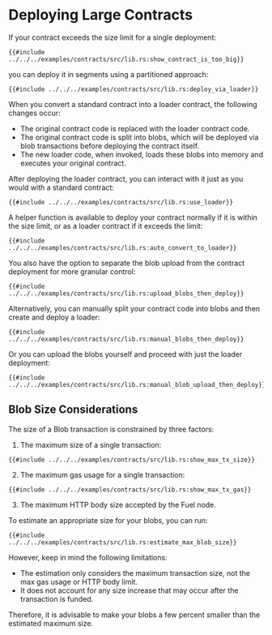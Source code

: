 # Deploying Large Contracts

If your contract exceeds the size limit for a single deployment:

```rust,ignore
{{#include ../../../examples/contracts/src/lib.rs:show_contract_is_too_big}}
```

you can deploy it in segments using a partitioned approach:

```rust,ignore
{{#include ../../../examples/contracts/src/lib.rs:deploy_via_loader}}
```

When you convert a standard contract into a loader contract, the following changes occur:

* The original contract code is replaced with the loader contract code.
* The original contract code is split into blobs, which will be deployed via blob transactions before deploying the contract itself.
* The new loader code, when invoked, loads these blobs into memory and executes your original contract.

After deploying the loader contract, you can interact with it just as you would with a standard contract:

```rust,ignore
{{#include ../../../examples/contracts/src/lib.rs:use_loader}}
```

A helper function is available to deploy your contract normally if it is within the size limit, or as a loader contract if it exceeds the limit:

```rust,ignore
{{#include ../../../examples/contracts/src/lib.rs:auto_convert_to_loader}}
```

You also have the option to separate the blob upload from the contract deployment for more granular control:

```rust,ignore
{{#include ../../../examples/contracts/src/lib.rs:upload_blobs_then_deploy}}
```

Alternatively, you can manually split your contract code into blobs and then create and deploy a loader:

```rust,ignore
{{#include ../../../examples/contracts/src/lib.rs:manual_blobs_then_deploy}}
```

Or you can upload the blobs yourself and proceed with just the loader deployment:

```rust,ignore
{{#include ../../../examples/contracts/src/lib.rs:manual_blob_upload_then_deploy}}
```

## Blob Size Considerations

The size of a Blob transaction is constrained by three factors:

<!--Needed to disable lints because the multiline ordered list is messing with the linter. It keeps suggesting that each item is a start of a new list.-->
<!-- markdownlint-disable -->
1. The maximum size of a single transaction:

```rust,ignore
{{#include ../../../examples/contracts/src/lib.rs:show_max_tx_size}}
```

2. The maximum gas usage for a single transaction:

```rust,ignore
{{#include ../../../examples/contracts/src/lib.rs:show_max_tx_gas}}
```

3. The maximum HTTP body size accepted by the Fuel node.

To estimate an appropriate size for your blobs, you can run:

```rust,ignore
{{#include ../../../examples/contracts/src/lib.rs:estimate_max_blob_size}}
```
<!-- markdownlint-restore -->

However, keep in mind the following limitations:

* The estimation only considers the maximum transaction size, not the max gas usage or HTTP body limit.
* It does not account for any size increase that may occur after the transaction is funded.

Therefore, it is advisable to make your blobs a few percent smaller than the estimated maximum size.
